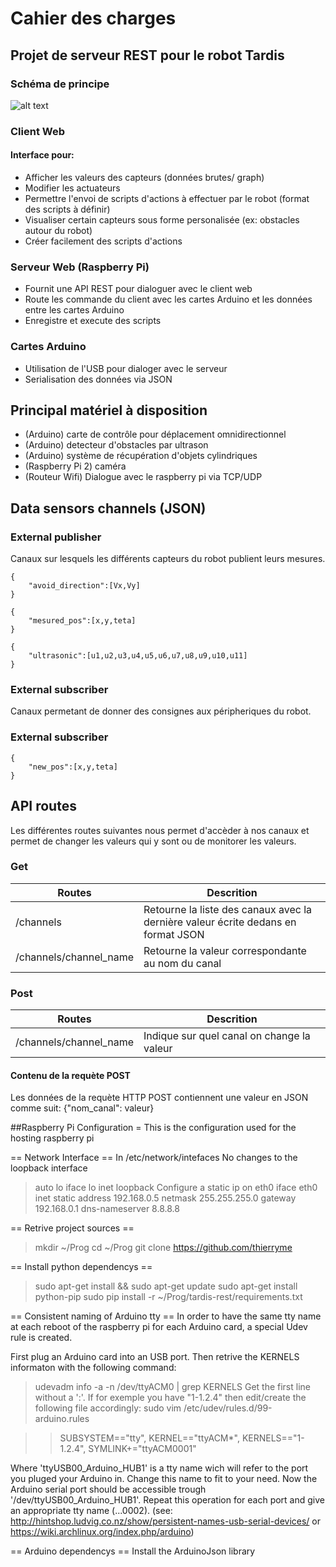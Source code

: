# Cahier des charges
## Projet de serveur REST pour le robot Tardis

### Schéma de principe
![alt text](https://bytebucket.org/gostmasterys/web-tardis/raw/de2e72dd163250635503c681693c18de7ed9c585/Basic_block_diagram.png "block diagram")

### Client Web
#### Interface pour:
- Afficher les valeurs des capteurs (données brutes/ graph)
- Modifier les actuateurs
- Permettre l'envoi de scripts d'actions à effectuer par le robot (format des scripts à définir)
- Visualiser certain capteurs sous forme personalisée (ex: obstacles autour du robot)
- Créer facilement des scripts d'actions

### Serveur Web (Raspberry Pi)
- Fournit une API REST pour dialoguer avec le client web
- Route les commande du client avec les cartes Arduino et les données entre les cartes Arduino
- Enregistre et execute des scripts

### Cartes Arduino
- Utilisation de l'USB pour dialoger avec le serveur
- Serialisation des données via JSON

## Principal matériel à disposition
- (Arduino) carte de contrôle pour déplacement omnidirectionnel
- (Arduino) detecteur d'obstacles par ultrason
- (Arduino) système de récupération d'objets cylindriques
- (Raspberry Pi 2) caméra
- (Routeur Wifi) Dialogue avec le raspberry pi via TCP/UDP

## Data sensors channels (JSON)

### External publisher
Canaux sur lesquels les différents capteurs du robot publient leurs mesures.

    {
        "avoid_direction":[Vx,Vy]
    }

    {
        "mesured_pos":[x,y,teta]
    }

    {
        "ultrasonic":[u1,u2,u3,u4,u5,u6,u7,u8,u9,u10,u11]
    }

### External subscriber
Canaux permetant de donner des consignes aux péripheriques du robot.

### External subscriber

    {
        "new_pos":[x,y,teta]
    }

## API routes
Les différentes routes suivantes nous permet d'accèder à nos canaux et permet de changer les valeurs qui y sont ou de monitorer les valeurs.
### Get

| Routes                        | Descrition                                                                            |
|---                            |---                                                                                    |
| /channels                     | Retourne la liste des canaux avec la dernière valeur écrite dedans en format JSON     |
| /channels/channel_name        | Retourne la valeur correspondante au nom du canal                                     |

### Post
| Routes                        |Descrition                                     |
|---                            |---                                            |
| /channels/channel_name        | Indique sur quel canal on change la valeur    |

#### Contenu de la requète POST
Les données de la requète HTTP POST contiennent une valeur en JSON comme suit:
{"nom_canal": valeur}


##Raspberry Pi Configuration =
This is the configuration used for the hosting raspberry pi

== Network Interface ==
In /etc/network/intefaces
No changes to the loopback interface
> auto lo
> iface lo inet loopback
Configure a static ip on eth0
> iface eth0 inet static
> address 192.168.0.5
> netmask 255.255.255.0
> gateway 192.168.0.1
> dns-nameserver 8.8.8.8

== Retrive project sources ==
> mkdir ~/Prog
> cd ~/Prog
> git clone https://github.com/thierryme

== Install python dependencys ==
> sudo apt-get install && sudo apt-get update
> sudo apt-get install python-pip
> sudo pip install -r ~/Prog/tardis-rest/requirements.txt

== Consistent naming of Arduino tty ==
In order to have the same tty name at each reboot of the raspberry pi for each Arduino card, a special Udev rule is created.

First plug an Arduino card into an USB port.
Then retrive the KERNELS informaton with the following command:
> udevadm info -a -n /dev/ttyACM0 | grep KERNELS
Get the first line without a ':'. If for exemple you have "1-1.2.4"  then edit/create the following file accordingly:
> sudo vim /etc/udev/rules.d/99-arduino.rules

>> SUBSYSTEM=="tty", KERNEL=="ttyACM*", KERNELS=="1-1.2.4", SYMLINK+="ttyACM0001"

Where 'ttyUSB00_Arduino_HUB1' is a tty name wich will refer to the port you pluged your Arduino in. Change this name to fit to your need.
Now the Arduino serial port should be accessible trough '/dev/ttyUSB00_Arduino_HUB1'.
Repeat this operation for each port and give an appropriate tty name (...0002).
(see: http://hintshop.ludvig.co.nz/show/persistent-names-usb-serial-devices/ or https://wiki.archlinux.org/index.php/arduino)

== Arduino dependencys ==
Install the ArduinoJson library
